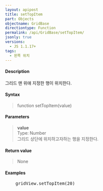```yaml
---
layout: apipost
title: setTopItem
part: Objects
objectname: GridBase
directiontype: Function
permalink: /api/GridBase/setTopItem/
jsonly: true
versions:
  - JS 1.1.17+
tags:
  - 왼쪽 위치
---
```


#### Description

그리드 맨 위애 지정한 행이 위치한다.         

#### Syntax

> function setTopItem(value)

#### Parameters

> **value**  
> Type: Number  
> 그리드 상단에 위치하고자하는 행을 지정한다.    

#### Return value

> None

#### Examples 

<pre class="prettyprint">
    gridView.setTopItem(20)
</pre>




